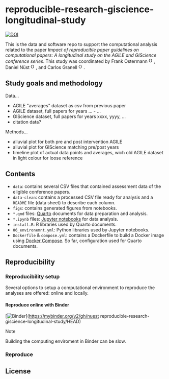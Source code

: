 # reproducible-research-giscience-longitudinal-study


[![DOI](https://zenodo.org/badge/DOI/10.5281/zenodo.XYZ.svg)](https://doi.org/10.5281/zenodo.XYZ)

This is the data and software repo to support the computational analysis related to the paper *Impact of reproducible paper
guidelines on computational papers: A longitudinal study on the AGILE and GIScience conference series*. 
This study was coordinated by Frank Ostermann <a href="https://orcid.org/0000-0002-9317-8291)"><img alt="ORCID logo" src="https://info.orcid.org/wp-content/uploads/2019/11/orcid_16x16.png" width="16" height="16"/></a>,
Daniel Nüst <a href="https://orcid.org/0000-0002-0024-5046"><img alt="ORCID logo" src="https://info.orcid.org/wp-content/uploads/2019/11/orcid_16x16.png" width="16" height="16"/></a>, and 
Carlos Granell <a href="https://orcid.org/0000-0003-1004-9695"><img alt="ORCID logo" src="https://info.orcid.org/wp-content/uploads/2019/11/orcid_16x16.png" width="16" height="16"/></a>.


## Study goals and methodology


Data...

- AGILE "averages" dataset as csv from previous paper
- AGILE dataset, full papers for years ... - ...
- GIScience dataset, full papers for years xxxx, yyyy, ...
- citation data?

Methods...

- alluvial plot for both pre and post intervention AGILE
- alluvial plot for GIScience matching pre/post years
- timeline plot of actual data points and averages, wich old AGILE dataset in light colour for loose reference


## Contents

- `data`: contains several CSV files that contained assessment data of the eligible conference papers.
- `data-clean`: contains a processed CSV file ready for analysis and a `README` file (data sheet) to describe each column.
- `figs`: contains generated figures from notebooks.
- `*.qmd` files: [Quarto](https://quarto.org/) documents for data preparation and analysis.
- `*.ipynb` files: [Jupyter notebooks](https://jupyter.org/) for data analysis.
- `install.R`: R libraries used by Quarto documents.
- `06_environemnt.yml`: Python libraries used by Jupyter notebooks.
- `Dockerfile` & `compose.yml`: contains a Dockerfile to build a Docker image using [Docker Compose](https://docs.docker.com/compose/). 
So far, configuration used for Quarto documents. 

## Reproducibility

### Reproducibility setup
Several options to setup a computational environment to reproduce the analyses are offered: online and locally.


#### Reproduce online with Binder
[![Binder](https://mybinder.org/badge_logo.svg)](https://mybinder.org/v2/gh/nuest
reproducible-research-giscience-longitudinal-study/HEAD)

> [!NOTE]
> Building the computing enviroment in Binder can be slow.


### Reproduce 

## License

